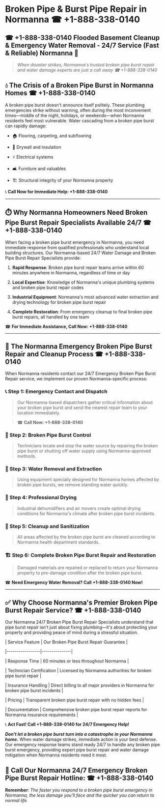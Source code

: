 # Broken Pipe & Burst Pipe Repair in Normanna ☎ +1-888-338-0140  
## ☎ +1-888-338-0140 Flooded Basement Cleanup & Emergency Water Removal - 24/7 Service (Fast & Reliable) Normanna 🚨  

> *When disaster strikes, Normanna's trusted broken pipe burst repair and water damage experts are just a call away ☎ +1-888-338-0140*  

## 💧 The Crisis of a Broken Pipe Burst in Normanna Homes ☎ +1-888-338-0140  

A broken pipe burst doesn't announce itself politely. These plumbing emergencies strike without warning, often during the most inconvenient times—middle of the night, holidays, or weekends—when Normanna residents feel most vulnerable. Water cascading from a broken pipe burst can rapidly damage:  

* 🏠 Flooring, carpeting, and subflooring  
* 🧱 Drywall and insulation  
* ⚡ Electrical systems  
* 🛋️ Furniture and valuables  
* 🏗️ Structural integrity of your Normanna property  

📞 **Call Now for Immediate Help: +1-888-338-0140**  

---  

## ⏱️ Why Normanna Homeowners Need Broken Pipe Burst Repair Specialists Available 24/7 ☎ +1-888-338-0140  

When facing a broken pipe burst emergency in Normanna, you need immediate response from qualified professionals who understand local building structures. Our Normanna-based 24/7 Water Damage and Broken Pipe Burst Repair Specialists provide:  

1. **Rapid Response**: Broken pipe burst repair teams arrive within 60 minutes anywhere in Normanna, regardless of time or day  
2. **Local Expertise**: Knowledge of Normanna's unique plumbing systems and broken pipe burst repair codes  
3. **Industrial Equipment**: Normanna's most advanced water extraction and drying technology for broken pipe burst repair  
4. **Complete Restoration**: From emergency cleanup to final broken pipe burst repairs, all handled by one team  

☎ **For Immediate Assistance, Call Now: +1-888-338-0140**  

---  

## 🔧 The Normanna Emergency Broken Pipe Burst Repair and Cleanup Process ☎ +1-888-338-0140  

When Normanna residents contact our 24/7 Emergency Broken Pipe Burst Repair service, we implement our proven Normanna-specific process:  

### 📞 Step 1: Emergency Contact and Dispatch  
> Our Normanna-based dispatchers gather critical information about your broken pipe burst and send the nearest repair team to your location immediately.  
> ☎ **Call Now: +1-888-338-0140**  

### 🚿 Step 2: Broken Pipe Burst Control  
> Technicians locate and stop the water source by repairing the broken pipe burst or shutting off water supply using Normanna-approved methods.  

### 🌊 Step 3: Water Removal and Extraction  
> Using equipment specially designed for Normanna homes affected by broken pipe bursts, we remove standing water quickly.  

### 💨 Step 4: Professional Drying  
> Industrial dehumidifiers and air movers create optimal drying conditions for Normanna's climate after broken pipe burst incidents.  

### 🧼 Step 5: Cleanup and Sanitization  
> All areas affected by the broken pipe burst are cleaned according to Normanna health department standards.  

### 🏗️ Step 6: Complete Broken Pipe Burst Repair and Restoration  
> Damaged materials are repaired or replaced to return your Normanna property to pre-damage condition after the broken pipe burst.  

☎ **Need Emergency Water Removal? Call +1-888-338-0140 Now!**  

---  

## ✅ Why Choose Normanna's Premier Broken Pipe Burst Repair Service? ☎ +1-888-338-0140  

Our Normanna 24/7 Broken Pipe Burst Repair Specialists understand that pipe burst repair isn't just about fixing plumbing—it's about protecting your property and providing peace of mind during a stressful situation.  

| Service Feature | Our Broken Pipe Burst Repair Guarantee |  
|-----------------|---------------|  
| Response Time | 60 minutes or less throughout Normanna |  
| Technician Certification | Licensed by Normanna authorities for broken pipe burst repair |  
| Insurance Handling | Direct billing to all major providers in Normanna for broken pipe burst incidents |  
| Pricing | Transparent broken pipe burst repair with no hidden fees |  
| Documentation | Comprehensive broken pipe burst repair reports for Normanna insurance requirements |  

📞 **Act Fast! Call +1-888-338-0140 for 24/7 Emergency Help!**  

***Don't let a broken pipe burst turn into a catastrophe in your Normanna home.*** When water damage strikes, immediate action is your best defense. Our emergency response teams stand ready 24/7 to handle any broken pipe burst emergency, providing expert pipe burst repair and water damage mitigation when Normanna residents need it most.  

## 📱 Call Our Normanna 24/7 Emergency Broken Pipe Burst Repair Hotline: ☎ +1-888-338-0140  

**Remember**: *The faster you respond to a broken pipe burst emergency in Normanna, the less damage you'll face and the quicker you can return to normal life.*